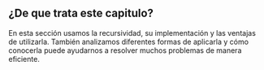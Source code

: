<h2>¿De que trata este capitulo?</h2>
<p>En esta sección usamos la recursividad, su implementación y las ventajas de utilizarla. También analizamos diferentes formas de aplicarla y cómo conocerla puede ayudarnos a resolver muchos problemas de manera eficiente.</p>
